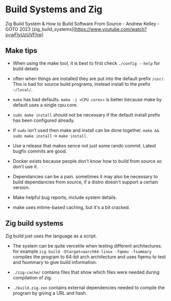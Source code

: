 # Build Systems and Zig

Zig Build System & How to Build Software From Source - Andrew Kelley - GOTO 2023
(zig_build_systems)[https://www.youtube.com/watch?v=wFlyUzUVFhw]

## Make tips
- When using the make tool, it is best to first check `./config --help` for build details

- often when things are installed they are put into the default prefix `/usr/`. This is bad for source build programs, instead install to the prefix `~/local/`.

- `make` has bad defaults. `make -j <CPU cores>` is better because make by default uses a single cpu core.

- `sudo make install` should not be necessary if the default install prefix has been configured already.

- If `sudo` isn't used then make and install can be done together. `make && sudo make install` → `make install`.

- Use a release that makes sence not just some rando commit. Latest bugfix commits are good.

- Docker exists because people don't know how to build from source so don't use it.

- Dependancies can be a pain. sometimes it may also be necessary to build dependancies from source, if a distro doesn't support a certain version.

- Make helpful bug reports, include system details.

- make uses mtime-based caching, but it's a bit cracked.

## Zig build systems

Zig build just uses the language as a script.

- The system can be quite vercetile when testing different architectures. for example `zig build -Dtarget=aarch64-linux -fqemu -fsummary` compiles the program to 64-bit arch architecture and uses fqemu to test and fsummary to give build information.

- `./zig-cache/` contains files that show which files were needed during compilation of zig.

- `./build.zig.zon` contains external dependencies needed to compile the program by giving a URL and hash.
